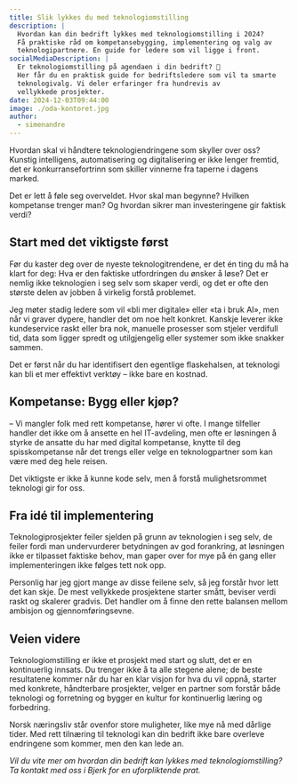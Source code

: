 ```yaml
---
title: Slik lykkes du med teknologiomstilling
description: |
  Hvordan kan din bedrift lykkes med teknologiomstilling i 2024?
  Få praktiske råd om kompetansebygging, implementering og valg av
  teknologipartnere. En guide for ledere som vil ligge i front.
socialMediaDescription: |
  Er teknologiomstilling på agendaen i din bedrift? 🤔
  Her får du en praktisk guide for bedriftsledere som vil ta smarte
  teknologivalg. Vi deler erfaringer fra hundrevis av
  vellykkede prosjekter.
date: 2024-12-03T09:44:00
image: ./oda-kontoret.jpg
author:
  - simenandre
---
```


Hvordan skal vi håndtere teknologiendringene som skyller over oss? Kunstig
intelligens, automatisering og digitalisering er ikke lenger fremtid, det er
konkurransefortrinn som skiller vinnerne fra taperne i dagens marked.

Det er lett å føle seg overveldet. Hvor skal man begynne? Hvilken kompetanse
trenger man? Og hvordan sikrer man investeringene gir faktisk verdi?

## Start med det viktigste først

Før du kaster deg over de nyeste teknologitrendene, er det én ting du må ha
klart for deg: Hva er den faktiske utfordringen du ønsker å løse? Det er nemlig
ikke teknologien i seg selv som skaper verdi, og det er ofte den største delen
av jobben å virkelig forstå problemet.

Jeg møter stadig ledere som vil «bli mer digitale» eller «ta i bruk AI», men når
vi graver dypere, handler det om noe helt konkret. Kanskje leverer ikke
kundeservice raskt eller bra nok, manuelle prosesser som stjeler verdifull tid,
data som ligger spredt og utilgjengelig eller systemer som ikke snakker sammen.

Det er først når du har identifisert den egentlige flaskehalsen, at teknologi
kan bli et mer effektivt verktøy – ikke bare en kostnad.

## Kompetanse: Bygg eller kjøp?

– Vi mangler folk med rett kompetanse, hører vi ofte. I mange tilfeller handler
det ikke om å ansette en hel IT-avdeling, men ofte er løsningen å styrke de
ansatte du har med digital kompetanse, knytte til deg spisskompetanse når det
trengs eller velge en teknologpartner som kan være med deg hele reisen.

Det viktigste er ikke å kunne kode selv, men å forstå mulighetsrommet teknologi
gir for oss.

## Fra idé til implementering

Teknologiprosjekter feiler sjelden på grunn av teknologien i seg selv, de feiler
fordi man undervurderer betydningen av god forankring, at løsningen ikke er
tilpasset faktiske behov, man gaper over for mye på én gang eller
implementeringen ikke følges tett nok opp.

Personlig har jeg gjort mange av disse feilene selv, så jeg forstår hvor lett
det kan skje. De mest vellykkede prosjektene starter smått, beviser verdi raskt
og skalerer gradvis. Det handler om å finne den rette balansen mellom ambisjon
og gjennomføringsevne.

## Veien videre

Teknologiomstilling er ikke et prosjekt med start og slutt, det er en
kontinuerlig innsats. Du trenger ikke å ta alle stegene alene; de beste
resultatene kommer når du har en klar visjon for hva du vil oppnå, starter med
konkrete, håndterbare prosjekter, velger en partner som forstår både teknologi
og forretning og bygger en kultur for kontinuerlig læring og forbedring.

Norsk næringsliv står ovenfor store muligheter, like mye nå med dårlige tider.
Med rett tilnæring til teknologi kan din bedrift ikke bare overleve endringene
som kommer, men den kan lede an.

_Vil du vite mer om hvordan din bedrift kan lykkes med teknologiomstilling? Ta
kontakt med oss i Bjerk for en uforpliktende prat._
